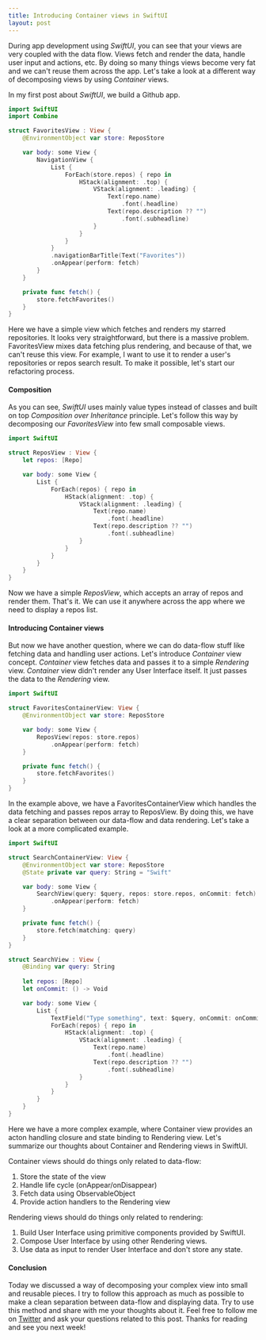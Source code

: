 ```yaml
---
title: Introducing Container views in SwiftUI
layout: post
---
```


During app development using *SwiftUI*, you can see that your views are very coupled with the data flow. Views fetch and render the data, handle user input and actions, etc. By doing so many things views become very fat and we can't reuse them across the app. Let's take a look at a different way of decomposing views by using *Container* views.

In my first post about *SwiftUI*, we build a Github app.

```swift
import SwiftUI
import Combine

struct FavoritesView : View {
    @EnvironmentObject var store: ReposStore

    var body: some View {
        NavigationView {
            List {
                ForEach(store.repos) { repo in
                    HStack(alignment: .top) {
                        VStack(alignment: .leading) {
                            Text(repo.name)
                                .font(.headline)
                            Text(repo.description ?? "")
                                .font(.subheadline)
                        }
                    }
                }
            }
            .navigationBarTitle(Text("Favorites"))
            .onAppear(perform: fetch)
        }
    }

    private func fetch() {
        store.fetchFavorites()
    }
}
```

Here we have a simple view which fetches and renders my starred repositories. It looks very straightforward, but there is a massive problem. FavoritesView mixes data fetching plus rendering, and because of that, we can't reuse this view. For example, I want to use it to render a user's repositories or repos search result. To make it possible, let's start our refactoring process.

#### Composition
As you can see, *SwiftUI* uses mainly value types instead of classes and built on top *Composition over Inheritance* principle. Let's follow this way by decomposing our *FavoritesView* into few small composable views.

```swift
import SwiftUI

struct ReposView : View {
    let repos: [Repo]

    var body: some View {
        List {
            ForEach(repos) { repo in
                HStack(alignment: .top) {
                    VStack(alignment: .leading) {
                        Text(repo.name)
                            .font(.headline)
                        Text(repo.description ?? "")
                            .font(.subheadline)
                    }
                }
            }
        }
    }
}
```

Now we have a simple *ReposView*, which accepts an array of repos and render them. That's it. We can use it anywhere across the app where we need to display a repos list.

#### Introducing Container views
But now we have another question, where we can do data-flow stuff like fetching data and handling user actions. Let's introduce *Container* view concept. *Container* view fetches data and passes it to a simple *Rendering* view. *Container* view didn't render any User Interface itself. It just passes the data to the *Rendering* view.

```swift
import SwiftUI

struct FavoritesContainerView: View {
    @EnvironmentObject var store: ReposStore

    var body: some View {
        ReposView(repos: store.repos)
            .onAppear(perform: fetch)
    }

    private func fetch() {
        store.fetchFavorites()
    }
}
```

In the example above, we have a FavoritesContainerView which handles the data fetching and passes repos array to ReposView. By doing this, we have a clear separation between our data-flow and data rendering. Let's take a look at a more complicated example.

```swift
import SwiftUI

struct SearchContainerView: View {
    @EnvironmentObject var store: ReposStore
    @State private var query: String = "Swift"

    var body: some View {
        SearchView(query: $query, repos: store.repos, onCommit: fetch)
            .onAppear(perform: fetch)
    }

    private func fetch() {
        store.fetch(matching: query)
    }
}

struct SearchView : View {
    @Binding var query: String
    
    let repos: [Repo]
    let onCommit: () -> Void

    var body: some View {
        List {
            TextField("Type something", text: $query, onCommit: onCommit)
            ForEach(repos) { repo in
                HStack(alignment: .top) {
                    VStack(alignment: .leading) {
                        Text(repo.name)
                            .font(.headline)
                        Text(repo.description ?? "")
                            .font(.subheadline)
                    }
                }
            }
        }
    }
}
```

Here we have a more complex example, where Container view provides an acton handling closure and state binding to Rendering view. Let's summarize our thoughts about Container and Rendering views in SwiftUI.

Container views should do things only related to data-flow:
1. Store the state of the view
2. Handle life cycle (onAppear/onDisappear)
3. Fetch data using ObservableObject
4. Provide action handlers to the Rendering view

Rendering views should do things only related to rendering:
1. Build User Interface using primitive components provided by SwiftUI.
2. Compose User Interface by using other Rendering views.
3. Use data as input to render User Interface and don't store any state.

#### Conclusion
Today we discussed a way of decomposing your complex view into small and reusable pieces. I try to follow this approach as much as possible to make a clean separation between data-flow and displaying data. Try to use this method and share with me your thoughts about it. Feel free to follow me on [Twitter](https://twitter.com/mecid) and ask your questions related to this post. Thanks for reading and see you next week!  

